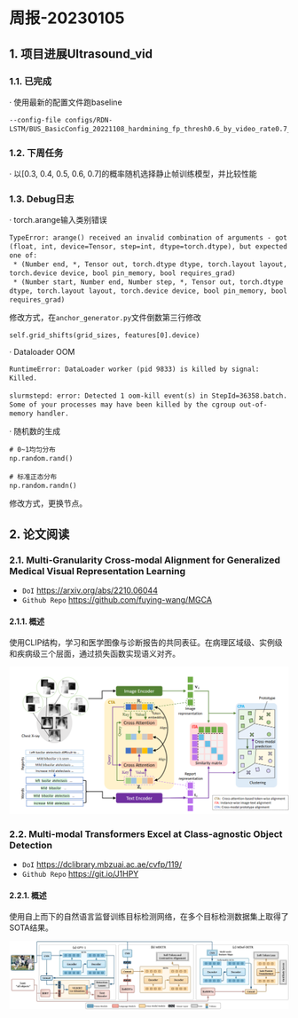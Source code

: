 # 周报-20230105

## 1. 项目进展Ultrasound_vid

### 1.1. 已完成

· 使用最新的配置文件跑baseline
```
--config-file configs/RDN-LSTM/BUS_BasicConfig_20221108_hardmining_fp_thresh0.6_by_video_rate0.7_fold0_iter_10w.yaml
```
### 1.2. 下周任务

· 以[0.3, 0.4, 0.5, 0.6, 0.7]的概率随机选择静止帧训练模型，并比较性能

### 1.3. Debug日志

· torch.arange输入类别错误

```
TypeError: arange() received an invalid combination of arguments - got (float, int, device=Tensor, step=int, dtype=torch.dtype), but expected one of:
 * (Number end, *, Tensor out, torch.dtype dtype, torch.layout layout, torch.device device, bool pin_memory, bool requires_grad)
 * (Number start, Number end, Number step, *, Tensor out, torch.dtype dtype, torch.layout layout, torch.device device, bool pin_memory, bool requires_grad)
```

修改方式，在``anchor_generator.py``文件倒数第三行修改
```
self.grid_shifts(grid_sizes, features[0].device)
```

· Dataloader OOM
```
RuntimeError: DataLoader worker (pid 9833) is killed by signal: Killed. 

slurmstepd: error: Detected 1 oom-kill event(s) in StepId=36358.batch. Some of your processes may have been killed by the cgroup out-of-memory handler.
```

· 随机数的生成
```
# 0~1均匀分布
np.random.rand()

# 标准正态分布
np.random.randn()
```
修改方式，更换节点。
## 2. 论文阅读

### 2.1. Multi-Granularity Cross-modal Alignment for Generalized Medical Visual Representation Learning

- ``DoI`` https://arxiv.org/abs/2210.06044
- ``Github Repo`` https://github.com/fuying-wang/MGCA

#### 2.1.1. 概述

使用CLIP结构，学习和医学图像与诊断报告的共同表征。在病理区域级、实例级和疾病级三个层面，通过损失函数实现语义对齐。

![MGCA](fig/MGCA.png)

### 2.2. Multi-modal Transformers Excel at Class-agnostic Object Detection

- ``DoI`` https://dclibrary.mbzuai.ac.ae/cvfp/119/
- ``Github Repo`` https://git.io/J1HPY

#### 2.2.1. 概述

使用自上而下的自然语言监督训练目标检测网络，在多个目标检测数据集上取得了SOTA结果。

![MViTs](fig/MViTs.png)
